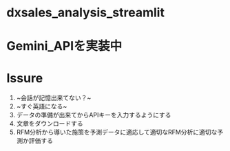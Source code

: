 # dxsales_analysis_streamlit
# Gemini_APIを実装中
# Issure
1. ~会話が記憶出来てない？~ 
1. ~すぐ英語になる~
1. データの準備が出来てからAPIキーを入力するようにする
1. 文章をダウンロードする
1. RFM分析から導いた施策を予測データに適応して適切なRFM分析に適切な予測か評価する
